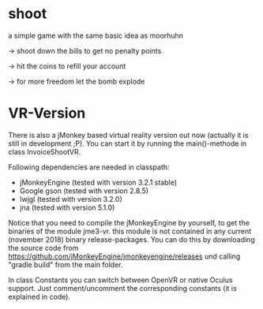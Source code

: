 # shoot
a simple game with the same basic idea as moorhuhn

-> shoot down the bills to get no penalty points

-> hit the coins to refill your account

-> for more freedom let the bomb explode

# VR-Version

There is also a jMonkey based virtual reality version out now (actually it is still in development ;P).
You can start it by running the main()-methode in class InvoiceShootVR.

Following dependencies are needed in classpath:
- jMonkeyEngine (tested with version 3.2.1 stable)
- Google gson (tested with version 2.8.5)
- lwjgl (tested with version 3.2.0)
- jna (tested with version 5.1.0)

Notice that you need to compile the jMonkeyEngine by yourself, to get the binaries of the module jme3-vr. this module is not contained in any current (november 2018) binary release-packages. You can do this by downloading the source code from https://github.com/jMonkeyEngine/jmonkeyengine/releases und calling "gradle build" from the main folder.

In class Constants you can switch between OpenVR or native Oculus support. Just comment/uncomment the corresponding constants (it is explained in code).
